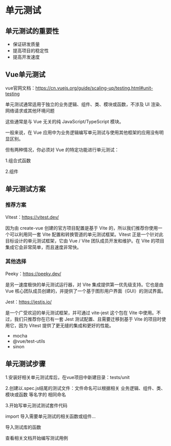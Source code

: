 # 单元测试

## 单元测试的重要性

- 保证研发质量
- 提高项目的稳定性
- 提高开发速度

## Vue单元测试

vue官网文档：<https://cn.vuejs.org/guide/scaling-up/testing.html#unit-testing>

单元测试通常适用于独立的业务逻辑、组件、类、模块或函数，不涉及 UI 渲染、网络请求或其他环境问题

这些通常是与 Vue 无关的纯 JavaScript/TypeScript 模块。

一般来说，在 Vue 应用中为业务逻辑编写单元测试与使用其他框架的应用没有明显区别。

但有两种情况，你必须对 Vue 的特定功能进行单元测试：

1.组合式函数

2.组件

## 单元测试方案

### 推荐方案

Vitest：<https://vitest.dev/>

因为由 create-vue 创建的官方项目配置是基于 Vite 的，所以我们推荐你使用一个可以利用同一套 Vite 配置和转换管道的单元测试框架。Vitest 正是一个针对此目标设计的单元测试框架，它由 Vue / Vite 团队成员开发和维护。在 Vite 的项目集成它会非常简单，而且速度非常快。

### 其他选择

Peeky：<https://peeky.dev/>

是另一速度极快的单元测试运行器，对 Vite 集成提供第一优先级支持。它也是由 Vue 核心团队成员创建的，并提供了一个基于图形用户界面（GUI）的测试界面。

Jest：<https://jestjs.io/>

是一个广受欢迎的单元测试框架，并可通过 vite-jest 这个包在 Vite 中使用。不过，我们只推荐你在已有一套 Jest 测试配置、且需要迁移到基于 Vite 的项目时使用它，因为 Vitest 提供了更无缝的集成和更好的性能。

- mocha
- @vue/test-utils
- sinon

## 单元测试步骤

1.安装好相关单元测试库后，在vue项目中新建目录：tests/unit

2.创建以.spec.js结尾的测试文件：文件命名可以根据相关 业务逻辑、组件、类、模块或函数 等名字的 相同命名

3.开始写单元测试测试套件代码

  import 导入需要单元测试的相关函数或组件...

  导入测试库的函数

  查看相关文档开始编写测试用例
